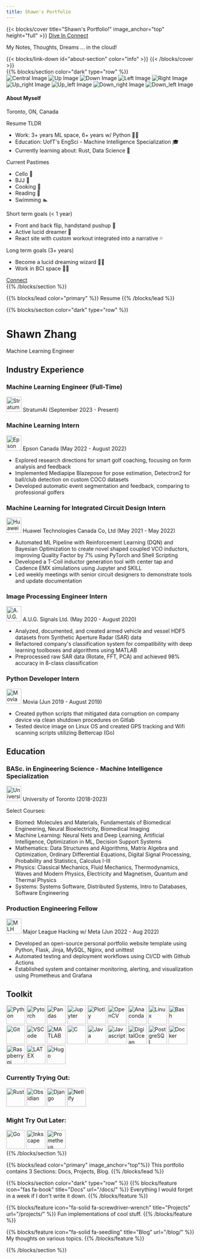 ```yaml
---
title: Shawn's Portfolio
---
```


{{< blocks/cover title="Shawn's Portfolio!" image_anchor="top" height="full" >}}
<a class="btn btn-lg btn-primary me-3 mb-4" href="#about-section">
  Dive In <i class="fas fa-arrow-alt-circle-right ms-2"></i>
</a>
<a class="btn btn-lg btn-secondary me-3 mb-4" href="https://www.linkedin.com/in/shawnzhang12/" target="_blank">
  Connect <i class="fab fa-linkedin ms-2 "></i>
</a>
<p class="lead mt-5"> My Notes, Thoughts, Dreams ... in the cloud!</p>
{{< blocks/link-down id="about-section" color="info" >}}
{{< /blocks/cover >}}

<div id="about-section"></div>
{{% blocks/section color="dark" type="row" %}}
<div class="about-section">
  <!-- Particles Container -->
  <div id="particles-js-1" class="particles-js-container"></div>
  <div class="about-container"> 
    <section id="product-info" class="flex-container">
        <div class="images-container">
              <img src="/images/about/headshot.png" alt="Central Image" class="center-image"/>
              <img src="/images/about/cello.webp" alt="Up Image" class="orbit-image up"/>
              <img src="/images/about/book.webp" alt="Down Image" class="orbit-image down"/>
              <img src="/images/about/bjj.webp" alt="Left Image" class="orbit-image left"/>
              <img src="/images/about/cook.webp" alt="Right Image" class="orbit-image right"/>
              <img src="/images/about/plant.webp" alt="Up_right Image" class="orbit-image up_right"/>
              <img src="/images/about/lucid.webp" alt="Up_left Image" class="orbit-image up_left"/>
              <img src="/images/about/python.webp" alt="Down_right Image" class="orbit-image down_right"/>
              <img src="/images/about/swim.webp" alt="Down_left Image" class="orbit-image down_left"/>
        </div>
        <div class="info-container">
            <!-- main info -->
            <div class="main-info">
                <h4>About Myself</h4>
                <p>Toronto, ON, Canada</p>
            </div>  
            <label>Resume TLDR</label><br>
            <div class="description">
              <ul>
                  <li>Work: 3+ years ML space, 6+ years w/ Python 👨‍💻</li>
                  <li>Education: UofT's EngSci - Machine Intelligence Specialization 🎓</li>
                  <li>Currently learning about: Rust, Data Science 🦀 </li>
              </ul>       
            <label>Current Pastimes</label><br>
            <div class="description">
              <ul>
                  <li>Cello &#x1F3BB</li>
                  <li>BJJ 🥋</li>
                  <li>Cooking &#x1F958</li>
                  <li>Reading &#x1F4D6</li>
                  <li>Swimming &#x1F3CA</li>
              </ul>
            </div>
            <label>Short term goals (< 1 year)</label><br>
            <div class="description">
                <ul>
                    <li>Front and back flip, handstand pushup &#x1F938</li>
                    <li>Active lucid dreamer 🔮</li>
                    <li>React site with custom workout integrated into a narrative 💦</li>
                </ul>
            </div>
            <label>Long term goals (3+ years)</label><br>
            <div class="description">
                <ul>
                    <li>Become a lucid dreaming wizard 🧙‍♂️</li>
                    <li>Work in BCI space 🧠🤖</li>
                </ul>
            </div>
            <a class="btn btn-lg btn-secondary me-3 mb-4" href="https://www.linkedin.com/in/shawnzhang12/" target="_blank">
              Connect <i class="fab fa-linkedin ms-2 "></i></a>
        </div>
    </section>
    
  </div>
</div>
{{% /blocks/section %}}

{{% blocks/lead color="primary" %}} 
Resume
{{% /blocks/lead %}}

{{% blocks/section color="dark" type="row" %}}
<!-- About Section -->
<div class="resume-block">
  <!-- Particles Container -->
  <div id="particles-js-2" class="particles-js-container"></div>
  <div class="resume-container">
    <!-- Resume Header -->
    <div class="resume-header">
      <h1>Shawn Zhang</h1>
      <p>Machine Learning Engineer</p>
    </div>
    <div class="resume-section">
      <h2>Industry Experience</h2>
      <div class="timeline">
        <div class="timeline-block">
            <div class="timeline-dot"></div>
            <div class="timeline-content">
              <h3>Machine Learning Engineer (Full-Time) </h3>
                <p class="company-summary">
                  <img src="/images/icons/stratumai_logo.jpeg" title="StratumAI" alt="StratumAI" width="40" height="40"/> 
                  <span class="company-name">StratumAI</span>
                  <span class="duration">(September 2023 - Present)</span>
                </p>
            </div>
          </div>
        <div class="timeline-block">
          <div class="timeline-dot"></div>
          <div class="timeline-content">
            <h3>Machine Learning Intern</h3>
              <p class="company-summary">
                <img src="/images/icons/epson_logo.jpeg" title="Epson" alt="Epson" width="40" height="40"/> 
                <span class="company-name">Epson Canada</span>
                <span class="duration">(May 2022 - August 2022)</span>
              </p>
            <ul>
              <li>Explored research directions for smart golf coaching, focusing on form analysis and feedback</li>
              <li>Implemented Mediapipe Blazepose for pose estimation, Detectron2 for ball/club detection on custom COCO datasets</li>
              <li>Developed automatic event segmentation and feedback, comparing to professional golfers</li>
              <!-- Add more list items as needed -->
            </ul>
          </div>
        </div>
        <div class="timeline-block">
          <div class="timeline-dot"></div>
          <div class="timeline-content">
            <h3>Machine Learning for Integrated Circuit Design Intern</h3>
              <p class="company-summary">
                <img src="/images/icons/huawei_logo.jpeg" title="Huawei" alt="Huawei" width="40" height="40"/> 
                <span class="company-name">Huawei Technologies Canada Co, Ltd</span>
                <span class="duration">(May 2021 - May 2022)</span>
              </p>
            <ul>
              <li>Automated ML Pipeline with Reinforcement Learning (DQN) and Bayesian Optimization to create novel shaped coupled VCO inductors, improving Quality Factor by 7% using PyTorch and Shell Scripting</li>
              <li>Developed a T-Coil inductor generation tool with center tap and Cadence EMX simulations using Jupyter and SKILL</li>
              <li>Led weekly meetings with senior circuit designers to demonstrate tools and update documentation</li>
              <!-- Add more list items as needed -->
            </ul>
          </div>
        </div>
        <div class="timeline-block">
          <div class="timeline-dot"></div>
          <div class="timeline-content">
            <h3>Image Processing Engineer Intern</h3>
              <p class="company-summary">
                <img src="/images/icons/aug_logo.jpeg" title="A.U.G. Signals" alt="A.U.G. Signals" width="40" height="40"/> 
                <span class="company-name">A.U.G. Signals Ltd.</span>
                <span class="duration">(May 2020 - August 2020)</span>
              </p>
            <ul>
              <li>Analyzed, documented, and created armed vehicle and vessel HDF5 datasets from Synthetic Aperture Radar (SAR) data</li>
              <li>Refactored company's classification system for compatibility with deep learning toolboxes and algorithms using MATLAB</li>
              <li> Preprocessed raw SAR data (Rotate, FFT, PCA) and achieved 98% accuracy in 8-class classification</li>
              <!-- Add more list items as needed -->
            </ul>
          </div>
        </div>
        <div class="timeline-block">
          <div class="timeline-dot"></div>
          <div class="timeline-content">
            <h3>Python Developer Intern</h3>
              <p class="company-summary">
                <img src="/images/icons/movia_logo.jpeg" title="Movia" alt="Movia" width="40" height="40"/> 
                <span class="company-name">Movia</span>
                <span class="duration">(Jun 2019 - August 2019)</span>
              </p>
            <ul>
              <li>Created python scripts that mitigated data corruption on company device via clean shutdown procedures on Gitlab</li>
              <li>Tested device image on Linux OS and created GPS tracking and Wifi scanning scripts utilizing Bettercap (Go)</li>
              <!-- Add more list items as needed -->
            </ul>
          </div>
        </div>
      </div>
    </div>
    <div class="resume-section">
      <h2>Education</h2>
      <div class="timeline">
         <div class="timeline-block">
          <div class="timeline-dot"></div>
          <div class="timeline-content">
            <h3>BASc. in Engineering Science - Machine Intelligence Specialization</h3>
            <p> <img src="/images/icons/university_of_toronto_logo.jpeg" title="University of Toronto" alt="University of Toronto" width="40" height="40"/>
            University of Toronto (2018-2023)</p>
            Select Courses:
            <ul>
              <li> Biomed: Molecules and Materials, Fundamentals of Biomedical Engineering, Neural Bioelectricity, Biomedical Imaging</li>
              <li>Machine Learning: Neural Nets and Deep Learning, Artificial Intelligence, Optimization in ML, Decision Support Systems </li>
              <li>Mathematics: Data Structures and Algorithms, Matrix Algebra and Optimization, Ordinary Differential Equations, Digital Signal Processing, Probability and Statistics, Calculus I-III </li>
              <li>Physics: Classical Mechanics, Fluid Mechanics, Thermodynamics, Waves and Modern Physics, Electricity and Magnetism, Quantum and Thermal Physics </li>
              <li>Systems: Systems Software, Distributed Systems, Intro to Databases, Software Engineering</li>
            </ul>
          </div>
        </div>
        <div class="timeline-block">
          <div class="timeline-dot"></div>
          <div class="timeline-content">
            <h3>Production Engineering Fellow</h3>
            <p> <img src="/images/icons/major_league_hacking_logo.jpeg" title="MLH" alt="MLH" width="40" height="40"/>
            Major League Hacking w/ Meta (Jun 2022 - Aug 2022)</p>
            <ul>
              <li>Developed an open-source personal portfolio website template using Python, Flask, Jinja, MySQL, Nginx, and unittest</li>
              <li>Automated testing and deployment workflows using CI/CD with Github Actions</li>
              <li>Established system and container monitoring, alerting, and visualization using Prometheus and Grafana</li>
              <!-- Add more list items as needed -->
            </ul>
          </div>
        </div>
      </div>
    </div>
      <div class="resume-section">
        <h2>Toolkit</h2>
        <div class="icon-wrapper">
          <img src="/images/icons/python-original-wordmark.svg" title="Python" alt="Python" width="50" height="50"/>
          <img src="/images/icons/pytorch-original-wordmark.svg" title="Pytorch" alt="Pytorch" width="50" height="50"/>
          <img src="/images/icons/pandas-original-wordmark.svg" title="Pandas" alt="Pandas" width="50" height="50"/>
          <img src="/images/icons/jupyter-original-wordmark.svg" title="Jupyter" alt="Jupyter" width="50" height="50"/>
          <img src="/images/icons/plotly-original-wordmark.svg" title="Plotly" alt="Plotly" width="50" height="50"/>
          <img src="/images/icons/opencv-original-wordmark.svg" title="OpenCV" alt="OpenCV" width="50" height="50"/>
          <img src="/images/icons/anaconda-original-wordmark.svg" title="Anaconda" alt="Anaconda" width="50" height="50"/>
          <img src="/images/icons/linux-original.svg" title="Linux" alt="Linux" width="50" height="50"/>
          <img src="/images/icons/bash-original-wordmark.svg" title="Bash" alt="Bash" width="50" height="50"/>
          <img src="/images/icons/git-original-wordmark.svg" title="Git" alt="Git" width="50" height="50"/>
          <img src="/images/icons/vscode-original.svg" title="VSCode" alt="VSCode" width="50" height="50"/>
          <img src="/images/icons/matlab-original.svg" title="MATLAB" alt="MATLAB" width="50" height="50"/>
          <img src="/images/icons/c-original-wordmark.svg" title="C" alt="C" width="50" height="50"/>
          <img src="/images/icons/java-original-wordmark.svg" title="Java" alt="Java" width="50" height="50"/>
          <img src="/images/icons/javascript-original.svg" title="Javascript" alt="Javascript" width="50" height="50"/>
          <img src="/images/icons/digitalocean-original-wordmark.svg" title="DigitalOcean" alt="DigitalOcean" width="50" height="50"/>
          <img src="/images/icons/postgresql-original-wordmark.svg" title="PostgreSQL" alt="PostgreSQL" width="50" height="50"/>
          <img src="/images/icons/docker-original-wordmark.svg" title="Docker" alt="Docker" width="50" height="50"/>
          <img src="/images/icons/raspberrypi-original-wordmark.svg" title="Raspberrypi" alt="Raspberrypi" width="50" height="50"/>
          <img src="/images/icons/latex-original.svg" title="LATEX" alt="LATEX" width="50" height="50"/>
          <img src="/images/icons/hugo-original-wordmark.svg" title="Hugo" alt="Hugo" width="50" height="50"/>
        </div>
        <div class="skills-container">
          <div class="skill-section">
            <h3>Currently Trying Out:</h3>
            <div class="icon-wrapper">
              <img src="/images/icons/rust-original.svg" title="Rust" alt="Rust" width="50" height="50"/>
              <img src="/images/icons/obsidian-original-wordmark.svg" title="Obsidian" alt="Obsidian" width="50" height="50"/>
              <img src="/images/icons/django-original-wordmark.svg" title="Django" alt="Django" width="50" height="50"/>
              <img src="/images/icons/netlify-original-wordmark.svg" title="Netlify" alt="Netlify" width="50" height="50"/>
            </div>
          </div>
          <div class="skill-section">
            <h3>Might Try Out Later:</h3>
            <div class="icon-wrapper">
              <img src="/images/icons/go-original-wordmark.svg" title="Go" alt="Go" width="50" height="50"/>
              <img src="/images/icons/inkscape-original-wordmark.svg" title="Inkscape" alt="Inkscape" width="50" height="50"/>
              <img src="/images/icons/prometheus-original-wordmark.svg" title="Prometheus" alt="Prometheus" width="50" height="50"/>
            </div>
          </div>
        </div>
      </div>
  </div>
</div>
{{% /blocks/section %}}


{{% blocks/lead color="primary" image_anchor="top"%}}
This portfolio contains 3 Sections: Docs, Projects, Blog. 
{{% /blocks/lead %}}


{{% blocks/section color="dark" type="row" %}}
{{% blocks/feature icon="fas fa-book" title="Docs" url="/docs/" %}}
Everything I would forget in a week if I don't write it down.
{{% /blocks/feature %}}


{{% blocks/feature icon="fa-solid fa-screwdriver-wrench" title="Projects" url="/projects/" %}}
Fun implementations of cool stuff.
{{% /blocks/feature %}}


{{% blocks/feature icon="fa-solid fa-seedling" title="Blog" url="/blog/" %}}
My thoughts on various topics.
{{% /blocks/feature %}}

{{% /blocks/section %}}